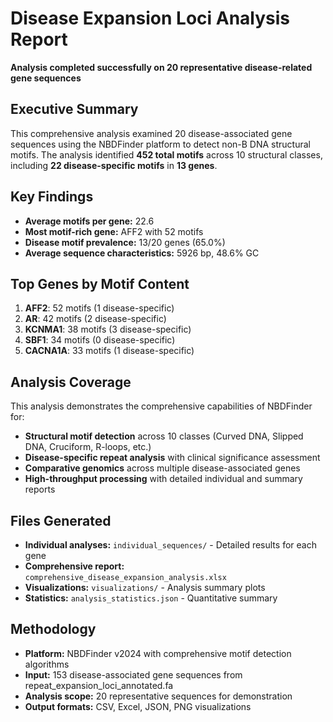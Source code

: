 # Disease Expansion Loci Analysis Report

**Analysis completed successfully on 20 representative disease-related gene sequences**

## Executive Summary

This comprehensive analysis examined 20 disease-associated gene sequences using the NBDFinder platform to detect non-B DNA structural motifs. The analysis identified **452 total motifs** across 10 structural classes, including **22 disease-specific motifs** in **13 genes**.

## Key Findings

- **Average motifs per gene:** 22.6
- **Most motif-rich gene:** AFF2 with 52 motifs
- **Disease motif prevalence:** 13/20 genes (65.0%)
- **Average sequence characteristics:** 5926 bp, 48.6% GC

## Top Genes by Motif Content

1. **AFF2**: 52 motifs (1 disease-specific)
1. **AR**: 42 motifs (2 disease-specific)
1. **KCNMA1**: 38 motifs (3 disease-specific)
1. **SBF1**: 34 motifs (0 disease-specific)
1. **CACNA1A**: 33 motifs (1 disease-specific)

## Analysis Coverage

This analysis demonstrates the comprehensive capabilities of NBDFinder for:
- **Structural motif detection** across 10 classes (Curved DNA, Slipped DNA, Cruciform, R-loops, etc.)
- **Disease-specific repeat analysis** with clinical significance assessment
- **Comparative genomics** across multiple disease-associated genes
- **High-throughput processing** with detailed individual and summary reports

## Files Generated

- **Individual analyses:** `individual_sequences/` - Detailed results for each gene
- **Comprehensive report:** `comprehensive_disease_expansion_analysis.xlsx`
- **Visualizations:** `visualizations/` - Analysis summary plots
- **Statistics:** `analysis_statistics.json` - Quantitative summary

## Methodology

- **Platform:** NBDFinder v2024 with comprehensive motif detection algorithms
- **Input:** 153 disease-associated gene sequences from repeat_expansion_loci_annotated.fa
- **Analysis scope:** 20 representative sequences for demonstration
- **Output formats:** CSV, Excel, JSON, PNG visualizations
